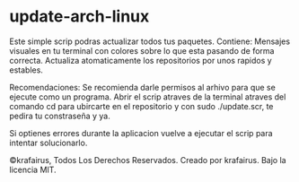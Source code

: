 # update-arch-linux
Este simple scrip podras actualizar todos tus paquetes.
Contiene: Mensajes visuales en tu terminal con colores sobre lo que esta pasando de forma correcta.
          Actualiza atomaticamente los repositorios por unos rapidos y estables.

Recomendaciones:  Se recomienda darle permisos al arhivo para que se ejecute como un programa.
                  Abrir el scrip atraves de la terminal atraves del comando cd para ubircarte en el repositorio y con sudo ./update.scr, te pedira tu constraseña y ya.

Si optienes errores durante la aplicacion vuelve a ejecutar el scrip para intentar solucionarlo.



©krafairus, Todos Los Derechos Reservados. Creado por krafairus. Bajo la licencia MIT.
